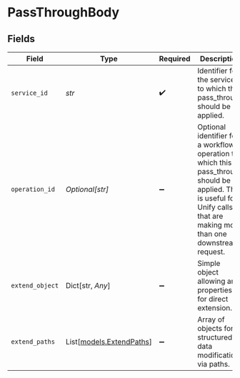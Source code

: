 # PassThroughBody


## Fields

| Field                                                                                                                                                                       | Type                                                                                                                                                                        | Required                                                                                                                                                                    | Description                                                                                                                                                                 |
| --------------------------------------------------------------------------------------------------------------------------------------------------------------------------- | --------------------------------------------------------------------------------------------------------------------------------------------------------------------------- | --------------------------------------------------------------------------------------------------------------------------------------------------------------------------- | --------------------------------------------------------------------------------------------------------------------------------------------------------------------------- |
| `service_id`                                                                                                                                                                | *str*                                                                                                                                                                       | :heavy_check_mark:                                                                                                                                                          | Identifier for the service to which this pass_through should be applied.                                                                                                    |
| `operation_id`                                                                                                                                                              | *Optional[str]*                                                                                                                                                             | :heavy_minus_sign:                                                                                                                                                          | Optional identifier for a workflow operation to which this pass_through should be applied. This is useful for Unify calls that are making more than one downstream request. |
| `extend_object`                                                                                                                                                             | Dict[str, *Any*]                                                                                                                                                            | :heavy_minus_sign:                                                                                                                                                          | Simple object allowing any properties for direct extension.                                                                                                                 |
| `extend_paths`                                                                                                                                                              | List[[models.ExtendPaths](../models/extendpaths.md)]                                                                                                                        | :heavy_minus_sign:                                                                                                                                                          | Array of objects for structured data modifications via paths.                                                                                                               |